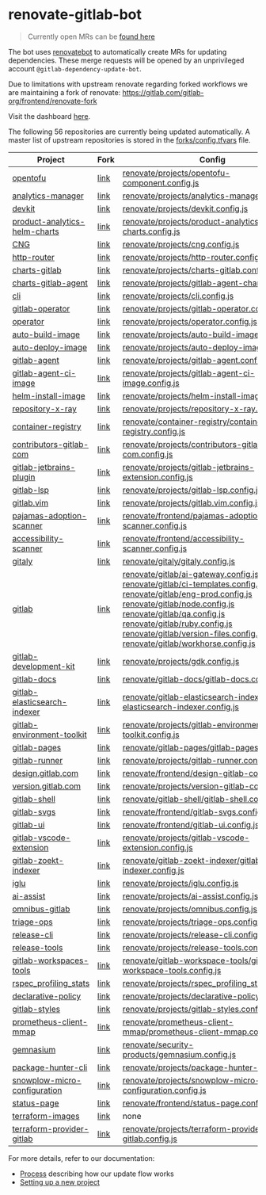 # renovate-gitlab-bot

> Currently open MRs can be [found here](https://gitlab.com/dashboard/merge_requests?scope=all&utf8=%E2%9C%93&state=opened&author_username=gitlab-dependency-update-bot)

The bot uses [renovatebot](https://github.com/renovatebot/renovate) to
automatically create MRs for updating dependencies. These merge requests will be opened by an unprivileged account `@gitlab-dependency-update-bot`.

Due to limitations with upstream renovate regarding forked workflows we are maintaining a fork of renovate:
https://gitlab.com/gitlab-org/frontend/renovate-fork

Visit the dashboard [here](https://gitlab-org.gitlab.io/frontend/renovate-gitlab-bot/).

<!-- rep -->

The following 56 repositories are currently being updated automatically.
A master list of upstream repositories is stored in the [forks/config.tfvars](./forks/config.tfvars) file.

| Project                           | Fork                                       | Config                                                                                                                                                                                                                                                                                                                                                                                                                                                                                                                                                                                                                                                        |
| --------------------------------- | ------------------------------------------ | ------------------------------------------------------------------------------------------------------------------------------------------------------------------------------------------------------------------------------------------------------------------------------------------------------------------------------------------------------------------------------------------------------------------------------------------------------------------------------------------------------------------------------------------------------------------------------------------------------------------------------------------------------------- |
| [opentofu][]                      | [link][opentofu_fork]                      | [renovate/projects/opentofu-component.config.js](./renovate/projects/opentofu-component.config.js)                                                                                                                                                                                                                                                                                                                                                                                                                                                                                                                                                            |
| [analytics-manager][]             | [link][analytics-manager_fork]             | [renovate/projects/analytics-manager.config.js](./renovate/projects/analytics-manager.config.js)                                                                                                                                                                                                                                                                                                                                                                                                                                                                                                                                                              |
| [devkit][]                        | [link][devkit_fork]                        | [renovate/projects/devkit.config.js](./renovate/projects/devkit.config.js)                                                                                                                                                                                                                                                                                                                                                                                                                                                                                                                                                                                    |
| [product-analytics-helm-charts][] | [link][product-analytics-helm-charts_fork] | [renovate/projects/product-analytics-helm-charts.config.js](./renovate/projects/product-analytics-helm-charts.config.js)                                                                                                                                                                                                                                                                                                                                                                                                                                                                                                                                      |
| [CNG][]                           | [link][CNG_fork]                           | [renovate/projects/cng.config.js](./renovate/projects/cng.config.js)                                                                                                                                                                                                                                                                                                                                                                                                                                                                                                                                                                                          |
| [http-router][]                   | [link][http-router_fork]                   | [renovate/projects/http-router.config.js](./renovate/projects/http-router.config.js)                                                                                                                                                                                                                                                                                                                                                                                                                                                                                                                                                                          |
| [charts-gitlab][]                 | [link][charts-gitlab_fork]                 | [renovate/projects/charts-gitlab.config.js](./renovate/projects/charts-gitlab.config.js)                                                                                                                                                                                                                                                                                                                                                                                                                                                                                                                                                                      |
| [charts-gitlab-agent][]           | [link][charts-gitlab-agent_fork]           | [renovate/projects/gitlab-agent-chart.config.js](./renovate/projects/gitlab-agent-chart.config.js)                                                                                                                                                                                                                                                                                                                                                                                                                                                                                                                                                            |
| [cli][]                           | [link][cli_fork]                           | [renovate/projects/cli.config.js](./renovate/projects/cli.config.js)                                                                                                                                                                                                                                                                                                                                                                                                                                                                                                                                                                                          |
| [gitlab-operator][]               | [link][gitlab-operator_fork]               | [renovate/projects/gitlab-operator.config.js](./renovate/projects/gitlab-operator.config.js)                                                                                                                                                                                                                                                                                                                                                                                                                                                                                                                                                                  |
| [operator][]                      | [link][operator_fork]                      | [renovate/projects/operator.config.js](./renovate/projects/operator.config.js)                                                                                                                                                                                                                                                                                                                                                                                                                                                                                                                                                                                |
| [auto-build-image][]              | [link][auto-build-image_fork]              | [renovate/projects/auto-build-image.config.js](./renovate/projects/auto-build-image.config.js)                                                                                                                                                                                                                                                                                                                                                                                                                                                                                                                                                                |
| [auto-deploy-image][]             | [link][auto-deploy-image_fork]             | [renovate/projects/auto-deploy-image.config.js](./renovate/projects/auto-deploy-image.config.js)                                                                                                                                                                                                                                                                                                                                                                                                                                                                                                                                                              |
| [gitlab-agent][]                  | [link][gitlab-agent_fork]                  | [renovate/projects/gitlab-agent.config.js](./renovate/projects/gitlab-agent.config.js)                                                                                                                                                                                                                                                                                                                                                                                                                                                                                                                                                                        |
| [gitlab-agent-ci-image][]         | [link][gitlab-agent-ci-image_fork]         | [renovate/projects/gitlab-agent-ci-image.config.js](./renovate/projects/gitlab-agent-ci-image.config.js)                                                                                                                                                                                                                                                                                                                                                                                                                                                                                                                                                      |
| [helm-install-image][]            | [link][helm-install-image_fork]            | [renovate/projects/helm-install-image.config.js](./renovate/projects/helm-install-image.config.js)                                                                                                                                                                                                                                                                                                                                                                                                                                                                                                                                                            |
| [repository-x-ray][]              | [link][repository-x-ray_fork]              | [renovate/projects/repository-x-ray.config.js](./renovate/projects/repository-x-ray.config.js)                                                                                                                                                                                                                                                                                                                                                                                                                                                                                                                                                                |
| [container-registry][]            | [link][container-registry_fork]            | [renovate/container-registry/container-registry.config.js](./renovate/container-registry/container-registry.config.js)                                                                                                                                                                                                                                                                                                                                                                                                                                                                                                                                        |
| [contributors-gitlab-com][]       | [link][contributors-gitlab-com_fork]       | [renovate/projects/contributors-gitlab-com.config.js](./renovate/projects/contributors-gitlab-com.config.js)                                                                                                                                                                                                                                                                                                                                                                                                                                                                                                                                                  |
| [gitlab-jetbrains-plugin][]       | [link][gitlab-jetbrains-plugin_fork]       | [renovate/projects/gitlab-jetbrains-extension.config.js](./renovate/projects/gitlab-jetbrains-extension.config.js)                                                                                                                                                                                                                                                                                                                                                                                                                                                                                                                                            |
| [gitlab-lsp][]                    | [link][gitlab-lsp_fork]                    | [renovate/projects/gitlab-lsp.config.js](./renovate/projects/gitlab-lsp.config.js)                                                                                                                                                                                                                                                                                                                                                                                                                                                                                                                                                                            |
| [gitlab.vim][]                    | [link][gitlab.vim_fork]                    | [renovate/projects/gitlab.vim.config.js](./renovate/projects/gitlab.vim.config.js)                                                                                                                                                                                                                                                                                                                                                                                                                                                                                                                                                                            |
| [pajamas-adoption-scanner][]      | [link][pajamas-adoption-scanner_fork]      | [renovate/frontend/pajamas-adoption-scanner.config.js](./renovate/frontend/pajamas-adoption-scanner.config.js)                                                                                                                                                                                                                                                                                                                                                                                                                                                                                                                                                |
| [accessibility-scanner][]         | [link][accessibility-scanner_fork]         | [renovate/frontend/accessibility-scanner.config.js](./renovate/frontend/accessibility-scanner.config.js)                                                                                                                                                                                                                                                                                                                                                                                                                                                                                                                                                      |
| [gitaly][]                        | [link][gitaly_fork]                        | [renovate/gitaly/gitaly.config.js](./renovate/gitaly/gitaly.config.js)                                                                                                                                                                                                                                                                                                                                                                                                                                                                                                                                                                                        |
| [gitlab][]                        | [link][gitlab_fork]                        | [renovate/gitlab/ai-gateway.config.js](./renovate/gitlab/ai-gateway.config.js) <br/> [renovate/gitlab/ci-templates.config.js](./renovate/gitlab/ci-templates.config.js) <br/> [renovate/gitlab/eng-prod.config.js](./renovate/gitlab/eng-prod.config.js) <br/> [renovate/gitlab/node.config.js](./renovate/gitlab/node.config.js) <br/> [renovate/gitlab/qa.config.js](./renovate/gitlab/qa.config.js) <br/> [renovate/gitlab/ruby.config.js](./renovate/gitlab/ruby.config.js) <br/> [renovate/gitlab/version-files.config.js](./renovate/gitlab/version-files.config.js) <br/> [renovate/gitlab/workhorse.config.js](./renovate/gitlab/workhorse.config.js) |
| [gitlab-development-kit][]        | [link][gitlab-development-kit_fork]        | [renovate/projects/gdk.config.js](./renovate/projects/gdk.config.js)                                                                                                                                                                                                                                                                                                                                                                                                                                                                                                                                                                                          |
| [gitlab-docs][]                   | [link][gitlab-docs_fork]                   | [renovate/gitlab-docs/gitlab-docs.config.js](./renovate/gitlab-docs/gitlab-docs.config.js)                                                                                                                                                                                                                                                                                                                                                                                                                                                                                                                                                                    |
| [gitlab-elasticsearch-indexer][]  | [link][gitlab-elasticsearch-indexer_fork]  | [renovate/gitlab-elasticsearch-indexer/gitlab-elasticsearch-indexer.config.js](./renovate/gitlab-elasticsearch-indexer/gitlab-elasticsearch-indexer.config.js)                                                                                                                                                                                                                                                                                                                                                                                                                                                                                                |
| [gitlab-environment-toolkit][]    | [link][gitlab-environment-toolkit_fork]    | [renovate/projects/gitlab-environment-toolkit.config.js](./renovate/projects/gitlab-environment-toolkit.config.js)                                                                                                                                                                                                                                                                                                                                                                                                                                                                                                                                            |
| [gitlab-pages][]                  | [link][gitlab-pages_fork]                  | [renovate/gitlab-pages/gitlab-pages.config.js](./renovate/gitlab-pages/gitlab-pages.config.js)                                                                                                                                                                                                                                                                                                                                                                                                                                                                                                                                                                |
| [gitlab-runner][]                 | [link][gitlab-runner_fork]                 | [renovate/projects/gitlab-runner.config.js](./renovate/projects/gitlab-runner.config.js)                                                                                                                                                                                                                                                                                                                                                                                                                                                                                                                                                                      |
| [design.gitlab.com][]             | [link][design.gitlab.com_fork]             | [renovate/frontend/design-gitlab-com.config.js](./renovate/frontend/design-gitlab-com.config.js)                                                                                                                                                                                                                                                                                                                                                                                                                                                                                                                                                              |
| [version.gitlab.com][]            | [link][version.gitlab.com_fork]            | [renovate/projects/version-gitlab-com.config.js](./renovate/projects/version-gitlab-com.config.js)                                                                                                                                                                                                                                                                                                                                                                                                                                                                                                                                                            |
| [gitlab-shell][]                  | [link][gitlab-shell_fork]                  | [renovate/gitlab-shell/gitlab-shell.config.js](./renovate/gitlab-shell/gitlab-shell.config.js)                                                                                                                                                                                                                                                                                                                                                                                                                                                                                                                                                                |
| [gitlab-svgs][]                   | [link][gitlab-svgs_fork]                   | [renovate/frontend/gitlab-svgs.config.js](./renovate/frontend/gitlab-svgs.config.js)                                                                                                                                                                                                                                                                                                                                                                                                                                                                                                                                                                          |
| [gitlab-ui][]                     | [link][gitlab-ui_fork]                     | [renovate/frontend/gitlab-ui.config.js](./renovate/frontend/gitlab-ui.config.js)                                                                                                                                                                                                                                                                                                                                                                                                                                                                                                                                                                              |
| [gitlab-vscode-extension][]       | [link][gitlab-vscode-extension_fork]       | [renovate/projects/gitlab-vscode-extension.config.js](./renovate/projects/gitlab-vscode-extension.config.js)                                                                                                                                                                                                                                                                                                                                                                                                                                                                                                                                                  |
| [gitlab-zoekt-indexer][]          | [link][gitlab-zoekt-indexer_fork]          | [renovate/gitlab-zoekt-indexer/gitlab-zoekt-indexer.config.js](./renovate/gitlab-zoekt-indexer/gitlab-zoekt-indexer.config.js)                                                                                                                                                                                                                                                                                                                                                                                                                                                                                                                                |
| [iglu][]                          | [link][iglu_fork]                          | [renovate/projects/iglu.config.js](./renovate/projects/iglu.config.js)                                                                                                                                                                                                                                                                                                                                                                                                                                                                                                                                                                                        |
| [ai-assist][]                     | [link][ai-assist_fork]                     | [renovate/projects/ai-assist.config.js](./renovate/projects/ai-assist.config.js)                                                                                                                                                                                                                                                                                                                                                                                                                                                                                                                                                                              |
| [omnibus-gitlab][]                | [link][omnibus-gitlab_fork]                | [renovate/projects/omnibus.config.js](./renovate/projects/omnibus.config.js)                                                                                                                                                                                                                                                                                                                                                                                                                                                                                                                                                                                  |
| [triage-ops][]                    | [link][triage-ops_fork]                    | [renovate/projects/triage-ops.config.js](./renovate/projects/triage-ops.config.js)                                                                                                                                                                                                                                                                                                                                                                                                                                                                                                                                                                            |
| [release-cli][]                   | [link][release-cli_fork]                   | [renovate/projects/release-cli.config.js](./renovate/projects/release-cli.config.js)                                                                                                                                                                                                                                                                                                                                                                                                                                                                                                                                                                          |
| [release-tools][]                 | [link][release-tools_fork]                 | [renovate/projects/release-tools.config.js](./renovate/projects/release-tools.config.js)                                                                                                                                                                                                                                                                                                                                                                                                                                                                                                                                                                      |
| [gitlab-workspaces-tools][]       | [link][gitlab-workspaces-tools_fork]       | [renovate/gitlab-workspace-tools/gitlab-workspace-tools.config.js](./renovate/gitlab-workspace-tools/gitlab-workspace-tools.config.js)                                                                                                                                                                                                                                                                                                                                                                                                                                                                                                                        |
| [rspec_profiling_stats][]         | [link][rspec_profiling_stats_fork]         | [renovate/projects/rspec_profiling_stats.config.js](./renovate/projects/rspec_profiling_stats.config.js)                                                                                                                                                                                                                                                                                                                                                                                                                                                                                                                                                      |
| [declarative-policy][]            | [link][declarative-policy_fork]            | [renovate/projects/declarative-policy.config.js](./renovate/projects/declarative-policy.config.js)                                                                                                                                                                                                                                                                                                                                                                                                                                                                                                                                                            |
| [gitlab-styles][]                 | [link][gitlab-styles_fork]                 | [renovate/projects/gitlab-styles.config.js](./renovate/projects/gitlab-styles.config.js)                                                                                                                                                                                                                                                                                                                                                                                                                                                                                                                                                                      |
| [prometheus-client-mmap][]        | [link][prometheus-client-mmap_fork]        | [renovate/prometheus-client-mmap/prometheus-client-mmap.config.js](./renovate/prometheus-client-mmap/prometheus-client-mmap.config.js)                                                                                                                                                                                                                                                                                                                                                                                                                                                                                                                        |
| [gemnasium][]                     | [link][gemnasium_fork]                     | [renovate/security-products/gemnasium.config.js](./renovate/security-products/gemnasium.config.js)                                                                                                                                                                                                                                                                                                                                                                                                                                                                                                                                                            |
| [package-hunter-cli][]            | [link][package-hunter-cli_fork]            | [renovate/projects/package-hunter-cli.config.js](./renovate/projects/package-hunter-cli.config.js)                                                                                                                                                                                                                                                                                                                                                                                                                                                                                                                                                            |
| [snowplow-micro-configuration][]  | [link][snowplow-micro-configuration_fork]  | [renovate/projects/snowplow-micro-configuration.config.js](./renovate/projects/snowplow-micro-configuration.config.js)                                                                                                                                                                                                                                                                                                                                                                                                                                                                                                                                        |
| [status-page][]                   | [link][status-page_fork]                   | [renovate/frontend/status-page.config.js](./renovate/frontend/status-page.config.js)                                                                                                                                                                                                                                                                                                                                                                                                                                                                                                                                                                          |
| [terraform-images][]              | [link][terraform-images_fork]              | none                                                                                                                                                                                                                                                                                                                                                                                                                                                                                                                                                                                                                                                          |
| [terraform-provider-gitlab][]     | [link][terraform-provider-gitlab_fork]     | [renovate/projects/terraform-provider-gitlab.config.js](./renovate/projects/terraform-provider-gitlab.config.js)                                                                                                                                                                                                                                                                                                                                                                                                                                                                                                                                              |

[opentofu]: https://gitlab.com/components/opentofu
[opentofu_fork]: https://gitlab.com/gitlab-renovate-forks/opentofu
[analytics-manager]: https://gitlab.com/gitlab-org/analytics-section/analytics-manager
[analytics-manager_fork]: https://gitlab.com/gitlab-renovate-forks/analytics-manager
[devkit]: https://gitlab.com/gitlab-org/analytics-section/product-analytics/devkit
[devkit_fork]: https://gitlab.com/gitlab-renovate-forks/devkit
[product-analytics-helm-charts]: https://gitlab.com/gitlab-org/analytics-section/product-analytics/helm-charts
[product-analytics-helm-charts_fork]: https://gitlab.com/gitlab-renovate-forks/product-analytics-helm-charts
[CNG]: https://gitlab.com/gitlab-org/build/CNG
[CNG_fork]: https://gitlab.com/gitlab-renovate-forks/CNG
[http-router]: https://gitlab.com/gitlab-org/cells/http-router
[http-router_fork]: https://gitlab.com/gitlab-renovate-forks/http-router
[charts-gitlab]: https://gitlab.com/gitlab-org/charts/gitlab
[charts-gitlab_fork]: https://gitlab.com/gitlab-renovate-forks/charts-gitlab
[charts-gitlab-agent]: https://gitlab.com/gitlab-org/charts/gitlab-agent
[charts-gitlab-agent_fork]: https://gitlab.com/gitlab-renovate-forks/charts-gitlab-agent
[cli]: https://gitlab.com/gitlab-org/cli
[cli_fork]: https://gitlab.com/gitlab-renovate-forks/cli
[gitlab-operator]: https://gitlab.com/gitlab-org/cloud-native/gitlab-operator
[gitlab-operator_fork]: https://gitlab.com/gitlab-renovate-forks/gitlab-operator
[operator]: https://gitlab.com/gitlab-org/cloud-native/operator
[operator_fork]: https://gitlab.com/gitlab-renovate-forks/operator
[auto-build-image]: https://gitlab.com/gitlab-org/cluster-integration/auto-build-image
[auto-build-image_fork]: https://gitlab.com/gitlab-renovate-forks/auto-build-image
[auto-deploy-image]: https://gitlab.com/gitlab-org/cluster-integration/auto-deploy-image
[auto-deploy-image_fork]: https://gitlab.com/gitlab-renovate-forks/auto-deploy-image
[gitlab-agent]: https://gitlab.com/gitlab-org/cluster-integration/gitlab-agent
[gitlab-agent_fork]: https://gitlab.com/gitlab-renovate-forks/gitlab-agent
[gitlab-agent-ci-image]: https://gitlab.com/gitlab-org/cluster-integration/gitlab-agent-ci-image
[gitlab-agent-ci-image_fork]: https://gitlab.com/gitlab-renovate-forks/gitlab-agent-ci-image
[helm-install-image]: https://gitlab.com/gitlab-org/cluster-integration/helm-install-image
[helm-install-image_fork]: https://gitlab.com/gitlab-renovate-forks/helm-install-image
[repository-x-ray]: https://gitlab.com/gitlab-org/code-creation/repository-x-ray
[repository-x-ray_fork]: https://gitlab.com/gitlab-renovate-forks/repository-x-ray
[container-registry]: https://gitlab.com/gitlab-org/container-registry
[container-registry_fork]: https://gitlab.com/gitlab-renovate-forks/container-registry
[contributors-gitlab-com]: https://gitlab.com/gitlab-org/developer-relations/contributor-success/contributors-gitlab-com
[contributors-gitlab-com_fork]: https://gitlab.com/gitlab-renovate-forks/contributors-gitlab-com
[gitlab-jetbrains-plugin]: https://gitlab.com/gitlab-org/editor-extensions/gitlab-jetbrains-plugin
[gitlab-jetbrains-plugin_fork]: https://gitlab.com/gitlab-renovate-forks/gitlab-jetbrains-plugin
[gitlab-lsp]: https://gitlab.com/gitlab-org/editor-extensions/gitlab-lsp
[gitlab-lsp_fork]: https://gitlab.com/gitlab-renovate-forks/gitlab-lsp
[gitlab.vim]: https://gitlab.com/gitlab-org/editor-extensions/gitlab.vim
[gitlab.vim_fork]: https://gitlab.com/gitlab-renovate-forks/gitlab.vim
[pajamas-adoption-scanner]: https://gitlab.com/gitlab-org/frontend/pajamas-adoption-scanner
[pajamas-adoption-scanner_fork]: https://gitlab.com/gitlab-renovate-forks/pajamas-adoption-scanner
[accessibility-scanner]: https://gitlab.com/gitlab-org/frontend/playground/accessibility-scanner
[accessibility-scanner_fork]: https://gitlab.com/gitlab-renovate-forks/accessibility-scanner
[gitaly]: https://gitlab.com/gitlab-org/gitaly
[gitaly_fork]: https://gitlab.com/gitlab-renovate-forks/gitaly
[gitlab]: https://gitlab.com/gitlab-org/gitlab
[gitlab_fork]: https://gitlab.com/gitlab-renovate-forks/gitlab
[gitlab-development-kit]: https://gitlab.com/gitlab-org/gitlab-development-kit
[gitlab-development-kit_fork]: https://gitlab.com/gitlab-renovate-forks/gitlab-development-kit
[gitlab-docs]: https://gitlab.com/gitlab-org/gitlab-docs
[gitlab-docs_fork]: https://gitlab.com/gitlab-renovate-forks/gitlab-docs
[gitlab-elasticsearch-indexer]: https://gitlab.com/gitlab-org/gitlab-elasticsearch-indexer
[gitlab-elasticsearch-indexer_fork]: https://gitlab.com/gitlab-renovate-forks/gitlab-elasticsearch-indexer
[gitlab-environment-toolkit]: https://gitlab.com/gitlab-org/gitlab-environment-toolkit
[gitlab-environment-toolkit_fork]: https://gitlab.com/gitlab-renovate-forks/gitlab-environment-toolkit
[gitlab-pages]: https://gitlab.com/gitlab-org/gitlab-pages
[gitlab-pages_fork]: https://gitlab.com/gitlab-renovate-forks/gitlab-pages
[gitlab-runner]: https://gitlab.com/gitlab-org/gitlab-runner
[gitlab-runner_fork]: https://gitlab.com/gitlab-renovate-forks/gitlab-runner
[design.gitlab.com]: https://gitlab.com/gitlab-org/gitlab-services/design.gitlab.com
[design.gitlab.com_fork]: https://gitlab.com/gitlab-renovate-forks/design.gitlab.com
[version.gitlab.com]: https://gitlab.com/gitlab-org/gitlab-services/version.gitlab.com
[version.gitlab.com_fork]: https://gitlab.com/gitlab-renovate-forks/version.gitlab.com
[gitlab-shell]: https://gitlab.com/gitlab-org/gitlab-shell
[gitlab-shell_fork]: https://gitlab.com/gitlab-renovate-forks/gitlab-shell
[gitlab-svgs]: https://gitlab.com/gitlab-org/gitlab-svgs
[gitlab-svgs_fork]: https://gitlab.com/gitlab-renovate-forks/gitlab-svgs
[gitlab-ui]: https://gitlab.com/gitlab-org/gitlab-ui
[gitlab-ui_fork]: https://gitlab.com/gitlab-renovate-forks/gitlab-ui
[gitlab-vscode-extension]: https://gitlab.com/gitlab-org/gitlab-vscode-extension
[gitlab-vscode-extension_fork]: https://gitlab.com/gitlab-renovate-forks/gitlab-vscode-extension
[gitlab-zoekt-indexer]: https://gitlab.com/gitlab-org/gitlab-zoekt-indexer
[gitlab-zoekt-indexer_fork]: https://gitlab.com/gitlab-renovate-forks/gitlab-zoekt-indexer
[iglu]: https://gitlab.com/gitlab-org/iglu
[iglu_fork]: https://gitlab.com/gitlab-renovate-forks/iglu
[ai-assist]: https://gitlab.com/gitlab-org/modelops/applied-ml/code-suggestions/ai-assist
[ai-assist_fork]: https://gitlab.com/gitlab-renovate-forks/ai-assist
[omnibus-gitlab]: https://gitlab.com/gitlab-org/omnibus-gitlab
[omnibus-gitlab_fork]: https://gitlab.com/gitlab-renovate-forks/omnibus-gitlab
[triage-ops]: https://gitlab.com/gitlab-org/quality/triage-ops
[triage-ops_fork]: https://gitlab.com/gitlab-renovate-forks/triage-ops
[release-cli]: https://gitlab.com/gitlab-org/release-cli
[release-cli_fork]: https://gitlab.com/gitlab-renovate-forks/release-cli
[release-tools]: https://gitlab.com/gitlab-org/release-tools
[release-tools_fork]: https://gitlab.com/gitlab-renovate-forks/release-tools
[gitlab-workspaces-tools]: https://gitlab.com/gitlab-org/remote-development/gitlab-workspaces-tools
[gitlab-workspaces-tools_fork]: https://gitlab.com/gitlab-renovate-forks/gitlab-workspaces-tools
[rspec_profiling_stats]: https://gitlab.com/gitlab-org/rspec_profiling_stats
[rspec_profiling_stats_fork]: https://gitlab.com/gitlab-renovate-forks/rspec_profiling_stats
[declarative-policy]: https://gitlab.com/gitlab-org/ruby/gems/declarative-policy
[declarative-policy_fork]: https://gitlab.com/gitlab-renovate-forks/declarative-policy
[gitlab-styles]: https://gitlab.com/gitlab-org/ruby/gems/gitlab-styles
[gitlab-styles_fork]: https://gitlab.com/gitlab-renovate-forks/gitlab-styles
[prometheus-client-mmap]: https://gitlab.com/gitlab-org/ruby/gems/prometheus-client-mmap
[prometheus-client-mmap_fork]: https://gitlab.com/gitlab-renovate-forks/prometheus-client-mmap
[gemnasium]: https://gitlab.com/gitlab-org/security-products/analyzers/gemnasium
[gemnasium_fork]: https://gitlab.com/gitlab-renovate-forks/gemnasium
[package-hunter-cli]: https://gitlab.com/gitlab-org/security-products/package-hunter-cli
[package-hunter-cli_fork]: https://gitlab.com/gitlab-renovate-forks/package-hunter-cli
[snowplow-micro-configuration]: https://gitlab.com/gitlab-org/snowplow-micro-configuration
[snowplow-micro-configuration_fork]: https://gitlab.com/gitlab-renovate-forks/snowplow-micro-configuration
[status-page]: https://gitlab.com/gitlab-org/status-page
[status-page_fork]: https://gitlab.com/gitlab-renovate-forks/status-page
[terraform-images]: https://gitlab.com/gitlab-org/terraform-images
[terraform-images_fork]: https://gitlab.com/gitlab-renovate-forks/terraform-images
[terraform-provider-gitlab]: https://gitlab.com/gitlab-org/terraform-provider-gitlab
[terraform-provider-gitlab_fork]: https://gitlab.com/gitlab-renovate-forks/terraform-provider-gitlab

<!-- rep -->

For more details, refer to our documentation:

- [Process](./docs/process.md) describing how our update flow works
- [Setting up a new project](./docs/setting-up-a-new-project.md)
